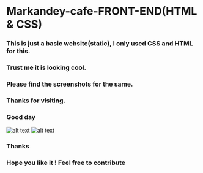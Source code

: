 # Markandey-cafe-FRONT-END(HTML & CSS)

### This is just a basic website(static), I only used CSS and HTML for this.

### Trust me it is looking cool.

### Please find the screenshots for the same.

<!-- i have added a dark mode feature in this website some one please set the button position accordingly i have just made it simple and light -->

### Thanks for visiting.

### Good day

![alt text](https://github.com/kavyanshpandey/Sneha-cafe-FRONT-END/blob/master/images/pic1.png)
![alt text](https://github.com/kavyanshpandey/Sneha-cafe-FRONT-END/blob/master/images/pic2.png)

### Thanks

### Hope you like it ! Feel free to contribute
